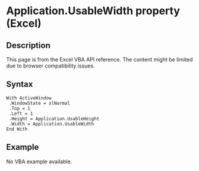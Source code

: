# Application.UsableWidth property (Excel)

## Description
This page is from the Excel VBA API reference. The content might be limited due to browser compatibility issues.

## Syntax
```vba
With ActiveWindow 
 .WindowState = xlNormal 
 .Top = 1 
 .Left = 1 
 .Height = Application.UsableHeight 
 .Width = Application.UsableWidth 
End With
```

## Example
No VBA example available.
